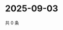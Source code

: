 # 2025-09-03

共 0 条

<!-- BEGIN ZHIHUVIDEO -->
<!-- 最后更新时间 Wed Sep 03 2025 01:09:41 GMT+0800 (China Standard Time) -->

<!-- END ZHIHUVIDEO -->
